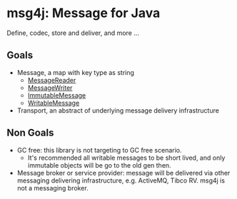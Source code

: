 # msg4j: Message for Java
Define, codec, store and deliver, and more ...

## Goals
* Message, a map with key type as string
  * [MessageReader](msg4j-core/src/main/java/com/dopsun/msg4j/core/MessageReader.java) 
  * [MessageWriter](msg4j-core/src/main/java/com/dopsun/msg4j/core/MessageWriter.java)
  * [ImmutableMessage](msg4j-core/src/main/java/com/dopsun/msg4j/core/ImmutableMessage.java)
  * [WritableMessage](msg4j-core/src/main/java/com/dopsun/msg4j/core/WritableMessage.java)
* Transport, an abstract of underlying message delivery infrastructure

## Non Goals
* GC free: this library is not targeting to GC free scenario.
  * It's recommended all writable messages to be short lived, and only immutable objects will be go to the old gen then.
* Message broker or service provider: message will be delivered via other messaging delivering infrastructure, e.g. ActiveMQ, Tibco RV. msg4j is not a messaging broker.